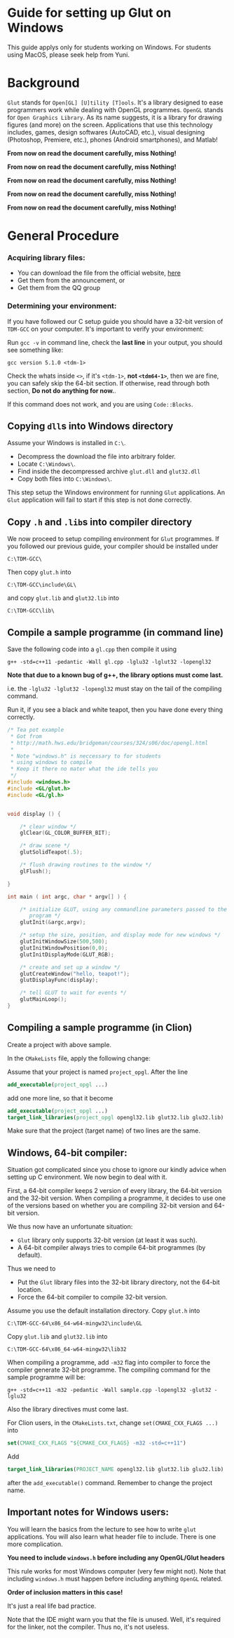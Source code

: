 # Guide for setting up Glut on Windows
This guide applys only for students working on Windows.
For students using MacOS, please seek help from Yuni.

# Background

`Glut` stands for `Open[GL] [U]tility [T]ools`. It's a library designed to ease programmers work while dealing with OpenGL programmes. `OpenGL` stands for `Open Graphics Library`. As its name suggests, it is a library for drawing figures (and more) on the screen. Applications that use this technology includes, games, design softwares (AutoCAD, etc.), visual designing (Photoshop, Premiere, etc.), phones (Android smartphones), and Matlab!

**From now on read the document carefully, miss Nothing!**

**From now on read the document carefully, miss Nothing!**

**From now on read the document carefully, miss Nothing!**

**From now on read the document carefully, miss Nothing!**

**From now on read the document carefully, miss Nothing!**

# General Procedure

### Acquiring library files:
  * You can download the file from the official website, [here](https://www.opengl.org/resources/libraries/glut/glutdlls37beta.zip)
  * Get them from the announcement, or
  * Get them from the QQ group

### Determining your environment:

If you have followed our C setup guide you should have a 32-bit version of `TDM-GCC` on your computer. It's important to verify your environment:

Run `gcc -v` in command line, check the **last line** in your output, you should see something like:

```
gcc version 5.1.0 <tdm-1>
```

Check the whats inside `<>`, if it's `<tdm-1>`, **not `<tdm64-1>`**, then we are fine, you can safely skip the 64-bit section. If otherwise, read through both section, **Do not do anything for now.**. 

If this command does not work, and you are using `Code::Blocks`. 

## Copying `dll`s into Windows directory
Assume your Windows is installed in `C:\`. 

* Decompress the download the file into arbitrary folder.
* Locate `C:\Windows\`. 
* Find inside the decompressed archive `glut.dll` and `glut32.dll`
* Copy both files into `C:\Windows\`.

This step setup the Windows environment for running `Glut` applications. An `Glut` application will fail to start if this step is not done correctly.

## Copy `.h` and `.lib`s into compiler directory
We now proceed to setup compiling environment for `Glut` programmes. If you followed our previous guide, your compiler should be installed under

```
C:\TDM-GCC\
```

Then copy `glut.h` into 

```
C:\TDM-GCC\include\GL\
```


and copy `glut.lib` and `glut32.lib` into 

```
C:\TDM-GCC\lib\
```

## Compile a sample programme (in command line)
Save the following code into a `gl.cpp` then compile it using
```
g++ -std=c++11 -pedantic -Wall gl.cpp -lglu32 -lglut32 -lopengl32
```

**Note that due to a known bug of g++, the library options must come last.**

i.e. the `-lglu32 -lglut32 -lopengl32` must stay on the tail of the compiling command.

Run it, if you see a black and white teapot, then you have done every thing correctly.

```cpp
/* Tea pot example
 * Got from
 * http://math.hws.edu/bridgeman/courses/324/s06/doc/opengl.html
 *
 * Note "windows.h" is neccessary to for students
 * using windows to compile
 * Keep it there no mater what the ide tells you
 */
#include <windows.h>
#include <GL/glut.h>
#include <GL/gl.h>


void display () {

    /* clear window */
    glClear(GL_COLOR_BUFFER_BIT);

    /* draw scene */
    glutSolidTeapot(.5);

    /* flush drawing routines to the window */
    glFlush();

}

int main ( int argc, char * argv[] ) {

    /* initialize GLUT, using any commandline parameters passed to the
       program */
    glutInit(&argc,argv);

    /* setup the size, position, and display mode for new windows */
    glutInitWindowSize(500,500);
    glutInitWindowPosition(0,0);
    glutInitDisplayMode(GLUT_RGB);

    /* create and set up a window */
    glutCreateWindow("hello, teapot!");
    glutDisplayFunc(display);

    /* tell GLUT to wait for events */
    glutMainLoop();
}
```

## Compiling a sample programme (in Clion)
Create a project with above sample.

In the `CMakeLists` file, apply the following change:

Assume that your project is named `project_opgl`. After the line 

```cmake
add_executable(project_opgl ...)
```

add one more line, so that it become
```cmake
add_executable(project_opgl ...)
target_link_libraries(project_opgl opengl32.lib glut32.lib glu32.lib)
```

Make sure that the project (target name) of two lines are the same.


## Windows, 64-bit compiler:
Situation got complicated since you chose to ignore our kindly advice when setting up C environment. We now begin to deal with it.

First, a 64-bit compiler keeps 2 version of every library, the 64-bit version and the 32-bit version. When compiling a programme, it decides to use one of the versions based on whether you are compiling 32-bit version and 64-bit version.

We thus now have an unfortunate situation:

* `Glut` library only supports 32-bit version (at least it was such).
* A 64-bit compiler always tries to compile 64-bit programmes (by default).

Thus we need to

* Put the `Glut` library files into the 32-bit library directory, not the 64-bit location.
* Force the 64-bit compiler to compile 32-bit version.

Assume you use the default installation directory. Copy `glut.h` into 

```
C:\TDM-GCC-64\x86_64-w64-mingw32\include\GL
```

Copy `glut.lib` and `glut32.lib` into

```
C:\TDM-GCC-64\x86_64-w64-mingw32\lib32
```

When compiling a programme, add `-m32` flag into compiler to force the compiler generate 32-bit programme. The compiling command for the sample programme will be:

```
g++ -std=c++11 -m32 -pedantic -Wall sample.cpp -lopengl32 -glut32 -lglu32
```

Also the library directives must come last.

For Clion users, in the `CMakeLists.txt`, change `set(CMAKE_CXX_FLAGS ...)` into

```cmake
set(CMAKE_CXX_FLAGS "${CMAKE_CXX_FLAGS} -m32 -std=c++11")
```

Add 
```cmake
target_link_libraries(PROJECT_NAME opengl32.lib glut32.lib glu32.lib)
```

after the `add_executable()` command. Remember to change the project name.

## Important notes for Windows users:
You will learn the basics from the lecture to see how to write `glut` applications. You will also learn what header file to include. There is one more complication. 

**You need to include `windows.h` before including any OpenGL/Glut headers**

This rule works for most Windows computer (very few might not). Note that including `windows.h` must happen before including anything `OpenGL` related. 

**Order of inclusion matters in this case!**

It's just a real life bad practice. 

Note that the IDE might warn you that the file is unused.
Well, it's required for the linker, not the compiler. Thus no, it's not useless.


